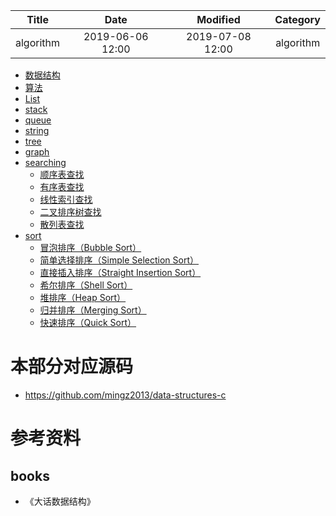 | Title                | Date             | Modified         | Category          |
|:--------------------:|:----------------:|:----------------:|:-----------------:|
| algorithm            | 2019-06-06 12:00 | 2019-07-08 12:00 | algorithm         |



- [数据结构](./data_structures.md)
- [算法](./algorithm.md)
- [List](./list.md)
- [stack](./stack.md)
- [queue](./queue.md)
- [string](./string.md)
- [tree](./tree.md)
- [graph](./graph.md)
- [searching](./searching/README.md)
    - [顺序表查找](./searching/sequential_search.md)
    - [有序表查找](./searching/sorted_search.md)
    - [线性索引查找](./searching/index_search.md)
    - [二叉排序树查找](./searching/binary_sort_tree_search.md)
    - [散列表查找](./searching/hash_search.md)
- [sort](./sort/README.md)
    - [冒泡排序（Bubble Sort）](./sort/bubble_sort.md)
    - [简单选择排序（Simple Selection Sort）](./sort/select_sort.md)
    - [直接插入排序（Straight Insertion Sort）](./sort/insert_sort.md)
    - [希尔排序（Shell Sort）](./sort/shell_sort.md)
    - [堆排序（Heap Sort）](./sort/heap_sort.md)
    - [归并排序（Merging Sort）](./sort/merging_sort.md)
    - [快速排序（Quick Sort）](./sort/quick_sort.md)



# 本部分对应源码
- https://github.com/mingz2013/data-structures-c



# 参考资料
## books
- 《大话数据结构》